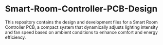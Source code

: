 # Smart-Room-Controller-PCB-Design
This repository contains the design and development files for a Smart Room Controller PCB, a compact system that dynamically adjusts lighting intensity and fan speed based on ambient conditions to enhance comfort and energy efficiency.
